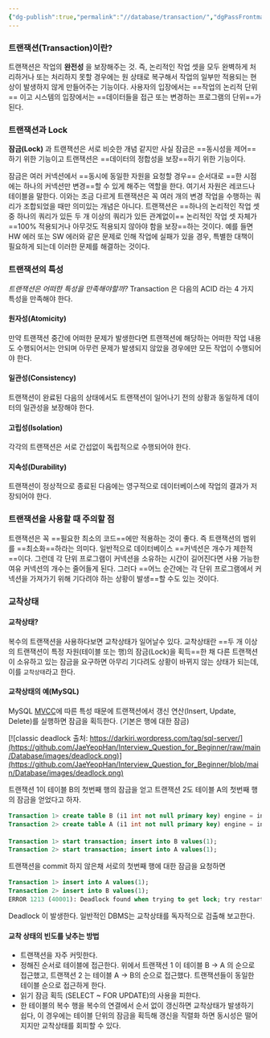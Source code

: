 ```yaml
---
{"dg-publish":true,"permalink":"//database/transaction/","dgPassFrontmatter":true}
---
```



### 트랜잭션(Transaction)이란?

트랜잭션은 작업의 **완전성** 을 보장해주는 것. 즉, 논리적인 작업 셋을 모두 완벽하게 처리하거나 또는 처리하지 못할 경우에는 원 상태로 복구해서 작업의 일부만 적용되는 현상이 발생하지 않게 만들어주는 기능이다. 사용자의 입장에서는 ==작업의 논리적 단위== 이고 시스템의 입장에서는 ==데이터들을 접근 또는 변경하는 프로그램의 단위==가 된다.

### 트랜잭션과 Lock

**잠금(Lock)** 과 트랜잭션은 서로 비슷한 개념 같지만 사실 잠금은 ==동시성을 제어==하기 위한 기능이고 트랜잭션은 ==데이터의 정합성을 보장==하기 위한 기능이다.

잠금은 여러 커넥션에서 ==동시에 동일한 자원을 요청할 경우== 순서대로 ==한 시점에는 하나의 커넥션만 변경==할 수 있게 해주는 역할을 한다. 여기서 자원은 레코드나 테이블을 말한다. 이와는 조금 다르게 트랜잭션은 꼭 여러 개의 변경 작업을 수행하는 쿼리가 조합되었을 때만 의미있는 개념은 아니다. 트랜잭션은 ==하나의 논리적인 작업 셋 중 하나의 쿼리가 있든 두 개 이상의 쿼리가 있든 관계없이== 논리적인 작업 셋 자체가 ==100% 적용되거나 아무것도 적용되지 않아야 함을 보장==하는 것이다. 예를 들면 HW 에러 또는 SW 에러와 같은 문제로 인해 작업에 실패가 있을 경우, 특별한 대책이 필요하게 되는데 이러한 문제를 해결하는 것이다.

### 트랜잭션의 특성

_트랜잭션은 어떠한 특성을 만족해야할까?_ Transaction 은 다음의 ACID 라는 4 가지 특성을 만족해야 한다.
#### 원자성(Atomicity)

만약 트랜잭션 중간에 어떠한 문제가 발생한다면 트랜잭션에 해당하는 어떠한 작업 내용도 수행되어서는 안되며 아무런 문제가 발생되지 않았을 경우에만 모든 작업이 수행되어야 한다.

#### 일관성(Consistency)

트랜잭션이 완료된 다음의 상태에서도 트랜잭션이 일어나기 전의 상황과 동일하게 데이터의 일관성을 보장해야 한다.
#### 고립성(Isolation)

각각의 트랜잭션은 서로 간섭없이 독립적으로 수행되어야 한다.

#### 지속성(Durability)

트랜잭션이 정상적으로 종료된 다음에는 영구적으로 데이터베이스에 작업의 결과가 저장되어야 한다.

### 트랜잭션을 사용할 때 주의할 점

트랜잭션은 꼭 ==필요한 최소의 코드==에만 적용하는 것이 좋다. 즉 트랜잭션의 범위를 ==최소화==하라는 의미다. 일반적으로 데이터베이스 ==커넥션은 개수가 제한적==이다. 그런데 각 단위 프로그램이 커넥션을 소유하는 시간이 길어진다면 사용 가능한 여유 커넥션의 개수는 줄어들게 된다. 그러다 ==어느 순간에는 각 단위 프로그램에서 커넥션을 가져가기 위해 기다려야 하는 상황이 발생==할 수도 있는 것이다.

### 교착상태

#### 교착상태?

복수의 트랜잭션을 사용하다보면 교착상태가 일어날수 있다. 교착상태란 ==두 개 이상의 트랜잭션이 특정 자원(테이블 또는 행)의 잠금(Lock)을 획득==한 채 다른 트랜잭션이 소유하고 있는 잠금을 요구하면 아무리 기다려도 상황이 바뀌지 않는 상태가 되는데, 이를 `교착상태`라고 한다.

#### 교착상태의 예(MySQL)

MySQL [MVCC](https://en.wikipedia.org/wiki/Multiversion_concurrency_control)에 따른 특성 때문에 트랜잭션에서 갱신 연산(Insert, Update, Delete)를 실행하면 잠금을 획득한다. (기본은 행에 대한 잠금)

[![classic deadlock 출처: https://darkiri.wordpress.com/tag/sql-server/](https://github.com/JaeYeopHan/Interview_Question_for_Beginner/raw/main/Database/images/deadlock.png)](https://github.com/JaeYeopHan/Interview_Question_for_Beginner/blob/main/Database/images/deadlock.png)

트랜잭션 1이 테이블 B의 첫번째 행의 잠금을 얻고 트랜잭션 2도 테이블 A의 첫번째 행의 잠금을 얻었다고 하자.

```sql
Transaction 1> create table B (i1 int not null primary key) engine = innodb;
Transaction 2> create table A (i1 int not null primary key) engine = innodb;

Transaction 1> start transaction; insert into B values(1);
Transaction 2> start transaction; insert into A values(1);
```

트랜잭션을 commit 하지 않은채 서로의 첫번째 행에 대한 잠금을 요청하면

```sql
Transaction 1> insert into A values(1);
Transaction 2> insert into B values(1);
ERROR 1213 (40001): Deadlock found when trying to get lock; try restarting transaction
```

Deadlock 이 발생한다. 일반적인 DBMS는 교착상태를 독자적으로 검출해 보고한다.

#### 교착 상태의 빈도를 낮추는 방법

- 트랜잭션을 자주 커밋한다.
- 정해진 순서로 테이블에 접근한다. 위에서 트랜잭션 1 이 테이블 B -> A 의 순으로 접근했고, 트랜잭션 2 는 테이블 A -> B의 순으로 접근했다. 트랜잭션들이 동일한 테이블 순으로 접근하게 한다.
- 읽기 잠금 획득 (SELECT ~ FOR UPDATE)의 사용을 피한다.
- 한 테이블의 복수 행을 복수의 연결에서 순서 없이 갱신하면 교착상태가 발생하기 쉽다, 이 경우에는 테이블 단위의 잠금을 획득해 갱신을 직렬화 하면 동시성은 떨어지지만 교착상태를 회피할 수 있다.